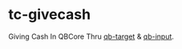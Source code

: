 # tc-givecash
Giving Cash In QBCore Thru [qb-target](https://github.com/qbcore-framework/qb-target) & [qb-input](https://github.com/qbcore-framework/qb-input).
